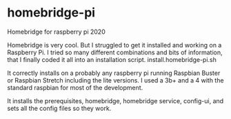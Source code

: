 # homebridge-pi
Homebridge for raspberry pi 2020

Homebridge is very cool. But I struggled to get it installed and working on a Raspberry Pi. I tried so many different combinations and bits of information, that I finally coded it all into an installation script. install.homebridge-pi.sh

It correctly installs on a probably any raspberry pi running Raspbian Buster or Raspbian Stretch including the lite versions. I used a 3b+ and a 4 with the standard raspbian for most of the development.

It installs the prerequisites, homebridge, homebridge service, config-ui, and sets all the config files so they work.
